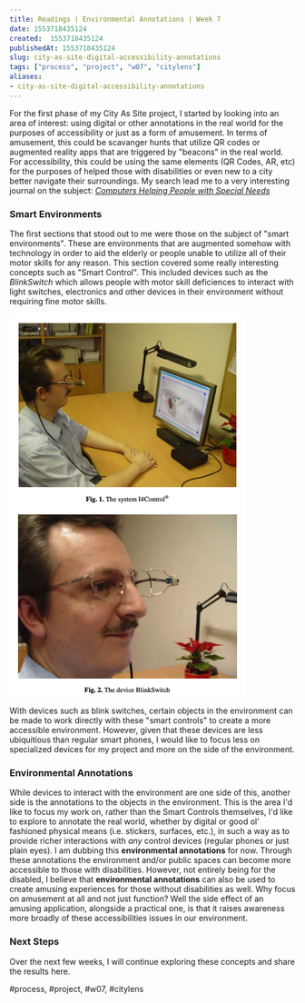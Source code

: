 ```yaml
---
title: Readings | Environmental Annotations | Week 7
date: 1553718435124
created:  1553718435124
publishedAt: 1553718435124
slug: city-as-site-digital-accessibility-annotations
tags: ["process", "project", "w07", "citylens"]
aliases:
- city-as-site-digital-accessibility-annotations
---
```


For the first phase of my City As Site project, I started by looking into an area of interest: using digital or other annotations in the real world for the purposes of accessibility or just as a form of amusement. In terms of amusement, this could be scavanger hunts that utilize QR codes or augmented reality apps that are triggered by "beacons" in the real world. For accessibility, this could be using the same elements (QR Codes, AR, etc) for the purposes of helped those with disabilities or even new to a city better navigate their surroundings. My search lead me to a very interesting journal on the subject: _[Computers Helping People with Special Needs](https://link-springer-com.proxy.library.nyu.edu/book/10.1007/978-3-540-70540-6)_

### Smart Environments

The first sections that stood out to me were those on the subject of "smart environments". These are environments that are augmented somehow with technology in order to aid the elderly or people unable to utilize all of their motor skills for any reason. This section covered some really interesting concepts such as "Smart Control". This included devices such as the _BlinkSwitch_ which allows people with motor skill deficiences to interact with light switches, electronics and other devices in their environment without requiring fine motor skills.

![](blink-switch.png)

With devices such as blink switches, certain objects in the environment can be made to work directly with these "smart controls" to create a more accessible environment. However, given that these devices are less ubiquitious than regular smart phones, I would like to focus less on specialized devices for my project and more on the side of the environment.

### Environmental Annotations

While devices to interact with the environment are one side of this, another side is the annotations to the objects in the environment. This is the area I'd like to focus my work on, rather than the Smart Controls themselves, I'd like to explore to annotate the real world, whether by digital or good ol' fashioned physical means (i.e. stickers, surfaces, etc.), in such a way as to provide richer interactions with _any_ control devices (regular phones or just plain eyes). I am dubbing this **environmental annotations** for now. Through these annotations the environment and/or public spaces can become more accessible to those with disabilities. However, not entirely being for the disabled, I believe that **environmental annotations** can also be used to create amusing experiences for those without disabilities as well. Why focus on amusement at all and not just function? Well the side effect of an amusing application, alongside a practical one, is that it raises awareness more broadly of these accessibilities issues in our environment.

### Next Steps

Over the next few weeks, I will continue exploring these concepts and share the results here.

#process, #project, #w07, #citylens
